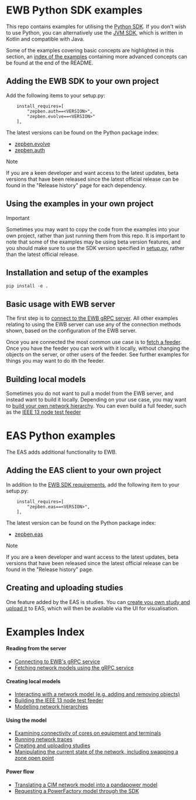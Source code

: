 # EWB Python SDK examples

This repo contains examples for utilising the [Python SDK](https://github.com/zepben/evolve-sdk-python). If you don't wish to use Python, you can alternatively use
the [JVM SDK](https://github.com/zepben/evolve-sdk-jvm), which is written in Kotlin and compatible with Java.

Some of the examples covering basic concepts are highlighted in this section, an [index of the examples](#examples-index) containing more advanced concepts can
be found at the end of the README.

## Adding the EWB SDK to your own project

Add the following items to your setup.py:

```
    install_requires=[
        "zepben.auth==<VERSION>",
        "zepben.evolve==<VERSION>"
    ],
```

The latest versions can be found on the Python package index:

* [zepben.evolve](https://pypi.org/project/zepben.evolve/)
* [zepben.auth](https://pypi.org/project/zepben.auth/)

> [!NOTE]  
> If you are a keen developer and want access to the latest updates, beta versions that have been released since the latest official release can be found in
> the "Release history" page for each dependency.

## Using the examples in your own project

> [!IMPORTANT]  
> Sometimes you may want to copy the code from the examples into your own project, rather than just running them from this repo. It is important to note that
> some of the examples may be using beta version features, and you should make sure to use the SDK version specified in [setup.py](setup.py), rather than the
> latest official release.

## Installation and setup of the examples

```
pip install -e .
```

## Basic usage with EWB server

The first step is to [connect to the EWB gRPC server](./src/zepben/examples/connecting_to_grpc_service.py). All other examples relating to using the EWB server
can use any of the connection methods shown, based on the configuration of the EWB server.

Once you are connected the most common use case is to [fetch a feeder](./src/zepben/examples/fetching_network_model.py). Once you have the feeder you can work
with it locally, without changing the objects on the server, or other users of the feeder. See further examples for things you may want to do ith the feeder.

## Building local models

Sometimes you do not want to pull a model from the EWB server, and instead want to build it locally. Depending on your use case, you may want
to [build your own network hierarchy](./src/zepben/examples/network_hierarchy.py). You can even build a full feeder, such as
the [IEEE 13 node test feeder](./src/zepben/examples/ieee_13_node_test_feeder.py)

# EAS Python examples

The EAS adds additional functionality to EWB.

## Adding the EAS client to your own project

In addition to the [EWB SDK requirements](#adding-the-ewb-sdk-to-your-own-project), add the following item to your setup.py:

```
    install_requires=[
        "zepben.eas==<VERSION>",
    ],
```

The latest version can be found on the Python package index:

* [zepben.eas](https://pypi.org/project/zepben.eas/)

> [!NOTE]  
> If you are a keen developer and want access to the latest updates, beta versions that have been released since the latest official release can be found in
> the "Release history" page.

## Creating and uploading studies

One feature added by the EAS is studies. You can [create you own study and upload it](./src/zepben/examples/studies/creating_and_uploading_study.py) to EAS,
which will then be available via the UI for visualisation.

# Examples Index

#### Reading from the server

* [Connecting to EWB's gRPC service](src/zepben/examples/connecting_to_grpc_service.py)
* [Fetching network models using the gRPC service](src/zepben/examples/fetching_network_model.py)

#### Creating local models

* [Interacting with a network model (e.g. adding and removing objects)](src/zepben/examples/network_service_interactions.py)
* [Building the IEEE 13 node test feeder](src/zepben/examples/ieee_13_node_test_feeder.py)
* [Modelling network hierarchies](src/zepben/examples/network_hierarchy.py)

#### Using the model

* [Examining connectivity of cores on equipment and terminals](src/zepben/examples/examining_connectivity.py)
* [Running network traces](src/zepben/examples/tracing.py)
* [Creating and uploading studies](src/zepben/examples/studies/creating_and_uploading_study.py)
* [Manipulating the current state of the network, including swapping a zone open point](src/zepben/examples/current_state_manipulations.py)

#### Power flow

* [Translating a CIM network model into a pandapower model](src/zepben/examples/translating_to_pandapower_model.py)
* [Requesting a PowerFactory model through the SDK](src/zepben/examples/request_power_factory_models.py)
